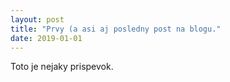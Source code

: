 ```yaml
---
layout: post
title: "Prvy (a asi aj posledny post na blogu."
date: 2019-01-01
---
```


Toto je nejaky prispevok.
